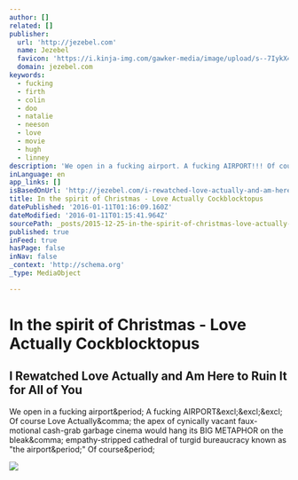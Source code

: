 ```yaml
---
author: []
related: []
publisher:
  url: 'http://jezebel.com'
  name: Jezebel
  favicon: 'https://i.kinja-img.com/gawker-media/image/upload/s--7IykX4GV--/c_fill,fl_progressive,g_center,h_80,q_80,w_80/pch44wvo0v6acpdlt0f6.png'
  domain: jezebel.com
keywords:
  - fucking
  - firth
  - colin
  - doo
  - natalie
  - neeson
  - love
  - movie
  - hugh
  - linney
description: 'We open in a fucking airport. A fucking AIRPORT!!! Of course Love Actually, the apex of cynically vacant faux-motional cash-grab garbage cinema would hang its BIG METAPHOR on the bleak, empathy-stripped cathedral of turgid bureaucracy known as "the airport." Of course.'
inLanguage: en
app_links: []
isBasedOnUrl: 'http://jezebel.com/i-rewatched-love-actually-and-am-here-to-ruin-it-for-al-1485136388'
title: In the spirit of Christmas - Love Actually Cockblocktopus
datePublished: '2016-01-11T01:16:09.160Z'
dateModified: '2016-01-11T01:15:41.964Z'
sourcePath: _posts/2015-12-25-in-the-spirit-of-christmas-love-actually-cockblocktopus.md
published: true
inFeed: true
hasPage: false
inNav: false
_context: 'http://schema.org'
_type: MediaObject

---
```

# In the spirit of Christmas - Love Actually Cockblocktopus

<article style=""><h1>I Rewatched Love Actually and Am Here to Ruin It for All of You</h1><p>We open in a fucking airport&amp;period; A fucking AIRPORT&amp;excl;&amp;excl;&amp;excl; Of course Love Actually&amp;comma; the apex of cynically vacant faux-motional cash-grab garbage cinema would hang its BIG METAPHOR on the bleak&amp;comma; empathy-stripped cathedral of turgid bureaucracy known as "the airport&amp;period;" Of course&amp;period;</p><img src="https://i.kinja-img.com/gawker-media/image/upload/s--2mqYA2AJ--/c_fill,fl_progressive,g_north,h_358,q_80,w_636/199st6bso5j4yjpg.jpg" /></article>